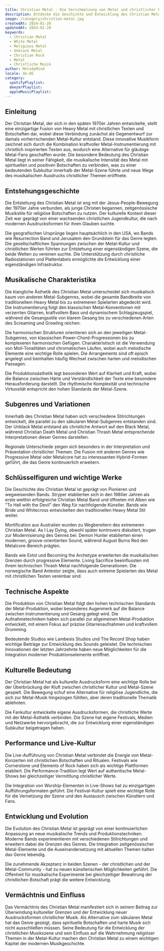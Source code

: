 ```yaml
---
title: Christian Metal - Die Verschmelzung von Metal und christlicher Botschaft
description: Entdecke die Geschichte und Entwicklung des Christian Metal - Von den Anfängen bis zur modernen Interpretation
image: /category/christian-metal.jpg
createdAt: 2024-01-20
updatedAt: 2024-01-20
keywords:
  - Christian Metal
  - White Metal
  - Religious Metal
  - Unblack Metal
  - Christian Rock
  - Metal
  - Christliche Musik
author: MelodyMind
locale: de-DE
category:
  spotifyPlaylist: 
  deezerPlaylist: 
  appleMusicPlaylist: 
---
```


## Einleitung

Der Christian Metal, der sich in den späten 1970er Jahren entwickelte, stellt eine einzigartige Fusion von Heavy Metal mit christlichen Texten und Botschaften dar, wobei diese Verbindung zunächst als Gegenentwurf zur damals vorherrschenden Metal-Kultur entstand. Diese innovative Musikform zeichnet sich durch die Kombination kraftvoller Metal-Instrumentierung mit christlich inspirierten Texten aus, wodurch eine Alternative für gläubige Metal-Fans geschaffen wurde. Die besondere Bedeutung des Christian Metal liegt in seiner Fähigkeit, die musikalische Intensität des Metal mit spirituellen und positiven Botschaften zu verbinden, was zu einer bedeutenden Subkultur innerhalb der Metal-Szene führte und neue Wege des musikalischen Ausdrucks christlicher Themen eröffnete.

## Entstehungsgeschichte

Die Entstehung des Christian Metal ist eng mit der Jesus-People-Bewegung der 1970er Jahre verbunden, als junge Christen begannen, zeitgenössische Musikstile für religiöse Botschaften zu nutzen. Der kulturelle Kontext dieser Zeit war geprägt von einer wachsenden christlichen Jugendkultur, die nach modernen Ausdrucksformen für ihren Glauben suchte.

Die geografischen Ursprünge liegen hauptsächlich in den USA, wo Bands wie Resurrection Band und Jerusalem den Grundstein für das Genre legten. Die gesellschaftlichen Spannungen zwischen der Metal-Kultur und christlichen Werten führten zur Entstehung einer eigenständigen Szene, die beide Welten zu vereinen suchte. Die Unterstützung durch christliche Radiostationen und Plattenlabels ermöglichte die Entwicklung einer eigenständigen Infrastruktur.

## Musikalische Charakteristika

Die klangliche Ästhetik des Christian Metal unterscheidet sich musikalisch kaum von anderen Metal-Subgenres, wobei die gesamte Bandbreite von traditionellem Heavy Metal bis zu extremeren Spielarten abgedeckt wird. Die Instrumentierung folgt den klassischen Metal-Konventionen mit verzerrten Gitarren, kraftvollem Bass und dynamischem Schlagzeugspiel, während die Gesangsstile von klarem Gesang bis zu verschiedenen Arten des Screaming und Growling reichen.

Die harmonischen Strukturen orientieren sich an den jeweiligen Metal-Subgenres, von klassischen Power-Chord-Progressionen bis zu komplexeren harmonischen Gefügen. Charakteristisch ist die Verwendung von Moll-Tonalitäten und chromatischen Läufen, wobei auch melodische Elemente eine wichtige Rolle spielen. Die Arrangements sind oft episch angelegt und beinhalten häufig Wechsel zwischen harten und melodischen Passagen.

Die Produktionsästhetik legt besonderen Wert auf Klarheit und Kraft, wobei die Balance zwischen Härte und Verständlichkeit der Texte eine besondere Herausforderung darstellt. Die rhythmische Komplexität und technische Virtuosität entspricht den hohen Standards der Metal-Szene.

## Subgenres und Variationen

Innerhalb des Christian Metal haben sich verschiedene Stilrichtungen entwickelt, die parallel zu den säkularen Metal-Subgenres entstanden sind. Der Unblack Metal entstand als christliche Antwort auf den Black Metal, während Christian Death Metal und Christian Thrash Metal entsprechende Interpretationen dieser Genres darstellen.

Regionale Unterschiede zeigen sich besonders in der Interpretation und Präsentation christlicher Themen. Die Fusion mit anderen Genres wie Progressive Metal oder Metalcore hat zu interessanten Hybrid-Formen geführt, die das Genre kontinuierlich erweitern.

## Schlüsselfiguren und wichtige Werke

Die Geschichte des Christian Metal ist geprägt von Pionieren und wegweisenden Bands. Stryper etablierten sich in den 1980er Jahren als erste weithin erfolgreiche Christian Metal Band und öffneten mit Alben wie "To Hell with the Devil" den Weg für nachfolgende Künstler. Bands wie Bride und Whitecross entwickelten den traditionellen Heavy Metal Stil weiter.

Mortification aus Australien wurden zu Wegbereitern des extremeren Christian Metal. As I Lay Dying, obwohl später kontrovers diskutiert, trugen zur Modernisierung des Genres bei. Demon Hunter etablierten einen modernen, groove-orientierten Sound, während August Burns Red den Metalcore-Bereich prägten.

Bands wie Extol und Becoming the Archetype erweiterten die musikalischen Grenzen durch progressive Elemente. Living Sacrifice beeinflussten mit ihrem technischen Thrash Metal nachfolgende Generationen. Die norwegische Band Antestor zeigte, dass auch extreme Spielarten des Metal mit christlichen Texten vereinbar sind.

## Technische Aspekte

Die Produktion von Christian Metal folgt den hohen technischen Standards der Metal-Produktion, wobei besonderes Augenmerk auf die Balance zwischen Instrumentierung und Gesang gelegt wird. Die Aufnahmetechniken haben sich parallel zur allgemeinen Metal-Produktion entwickelt, mit einem Fokus auf präzise Gitarrenaufnahmen und kraftvollem Drumming.

Bedeutende Studios wie Lambesis Studios und The Record Shop haben wichtige Beiträge zur Entwicklung des Sounds geleistet. Die technischen Innovationen der letzten Jahrzehnte haben neue Möglichkeiten für die Integration moderner Produktionselemente eröffnet.

## Kulturelle Bedeutung

Der Christian Metal hat als kulturelle Ausdrucksform eine wichtige Rolle bei der Überbrückung der Kluft zwischen christlicher Kultur und Metal-Szene gespielt. Die Bewegung schuf eine Alternative für religiöse Jugendliche, die sich zur Metal-Musik hingezogen fühlten, aber deren traditionelle Thematik ablehnten.

Die Fankultur entwickelte eigene Ausdrucksformen, die christliche Werte mit der Metal-Ästhetik verbinden. Die Szene hat eigene Festivals, Medien und Netzwerke hervorgebracht, die zur Entwicklung einer eigenständigen Subkultur beigetragen haben.

## Performance und Live-Kultur

Die Live-Aufführung von Christian Metal verbindet die Energie von Metal-Konzerten mit christlichen Botschaften und Ritualen. Festivals wie Cornerstone und Elements of Rock haben sich als wichtige Plattformen etabliert. Die Performance-Tradition legt Wert auf authentische Metal-Shows bei gleichzeitiger Vermittlung christlicher Werte.

Die Integration von Worship-Elementen in Live-Shows hat zu einzigartigen Aufführungsformaten geführt. Die Festival-Kultur spielt eine wichtige Rolle für die Vernetzung der Szene und den Austausch zwischen Künstlern und Fans.

## Entwicklung und Evolution

Die Evolution des Christian Metal ist geprägt von einer kontinuierlichen Anpassung an neue musikalische Trends und Produktionstechniken. Moderne Bands experimentieren mit verschiedenen Stilrichtungen und erweitern dabei die Grenzen des Genres. Die Integration zeitgenössischer Metal-Elemente und die Auseinandersetzung mit aktuellen Themen halten das Genre lebendig.

Die zunehmende Akzeptanz in beiden Szenen - der christlichen und der Metal-Community - hat zu neuen künstlerischen Möglichkeiten geführt. Die Offenheit für musikalische Experimente bei gleichzeitiger Bewahrung der christlichen Botschaft prägt die weitere Entwicklung.

## Vermächtnis und Einfluss

Das Vermächtnis des Christian Metal manifestiert sich in seinem Beitrag zur Überwindung kultureller Grenzen und der Entwicklung neuer Ausdrucksformen christlicher Musik. Als Alternative zum säkularen Metal hat das Genre gezeigt, dass spirituelle Botschaften und harte Musik sich nicht ausschließen müssen. Seine Bedeutung für die Entwicklung der christlichen Musikszene und sein Einfluss auf die Wahrnehmung religiöser Themen in der Metal-Kultur machen den Christian Metal zu einem wichtigen Kapitel der modernen Musikgeschichte.
